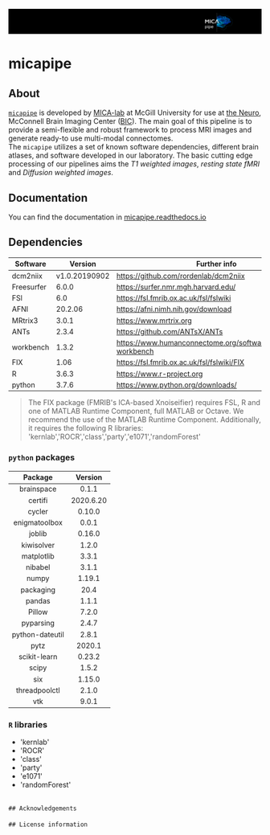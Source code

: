 ![micapipe logo](/docs/figures/micapipe_long.png)
# micapipe  

## About  
[`micapipe`](micapipe.readthedocs.io) is developed by [MICA-lab](https://mica-mni.github.io) at McGill University for use at [the Neuro](https://www.mcgill.ca/neuro/), McConnell Brain Imaging Center ([BIC](https://www.mcgill.ca/bic/)). 
The main goal of this pipeline is to provide a semi-flexible and robust framework to process MRI images and generate ready-to use multi-modal connectomes.  
The `micapipe` utilizes a set of known software dependencies, different brain atlases, and software developed in our laboratory. The basic cutting edge processing of our pipelines aims the *T1 weighted images*, *resting state fMRI* and *Diffusion weighted images*.

## Documentation    
You can find the documentation in [micapipe.readthedocs.io](micapipe.readthedocs.io)

## Dependencies
| Software   |     Version   | Further info |
|------------|---------------|--------------|  
| dcm2niix   | v1.0.20190902 | https://github.com/rordenlab/dcm2niix |
| Freesurfer | 6.0.0         | https://surfer.nmr.mgh.harvard.edu/ |
| FSl        | 6.0           | https://fsl.fmrib.ox.ac.uk/fsl/fslwiki |
| AFNI       | 20.2.06       | https://afni.nimh.nih.gov/download |
| MRtrix3    | 3.0.1         | https://www.mrtrix.org |
| ANTs       | 2.3.4         | https://github.com/ANTsX/ANTs |
| workbench  | 1.3.2         | https://www.humanconnectome.org/software/connectome-workbench |
| FIX        | 1.06          | https://fsl.fmrib.ox.ac.uk/fsl/fslwiki/FIX |
| R          | 3.6.3         | https://www.r-project.org |
| python     | 3.7.6         | https://www.python.org/downloads/ |

 > The FIX package (FMRIB's ICA-based Xnoiseifier) requires FSL, R and one of MATLAB Runtime Component, full MATLAB or Octave. We recommend the use of the MATLAB Runtime Component. Additionally, it requires the following R libraries:  'kernlab','ROCR','class','party','e1071','randomForest'

### `python` packages
|     Package     |  Version  |
|:---------------:|:---------:|
| brainspace      | 0.1.1     |
| certifi         | 2020.6.20 |
| cycler          | 0.10.0    |
| enigmatoolbox   | 0.0.1     |
| joblib          | 0.16.0    |
| kiwisolver      | 1.2.0     |
| matplotlib      | 3.3.1     |
| nibabel         | 3.1.1     |
| numpy           | 1.19.1    |
| packaging       | 20.4      |
| pandas          | 1.1.1     |
| Pillow          | 7.2.0     |
| pyparsing       | 2.4.7     |
| python-dateutil | 2.8.1     |
| pytz            | 2020.1    |
| scikit-learn    | 0.23.2    |
| scipy           | 1.5.2     |
| six             | 1.15.0    |
| threadpoolctl   | 2.1.0     |
| vtk             | 9.0.1     |

### `R` libraries  
- 'kernlab'
- 'ROCR'  
- 'class'  
- 'party'  
- 'e1071'  
- 'randomForest'  

```

## Acknowledgements 

## License information 
